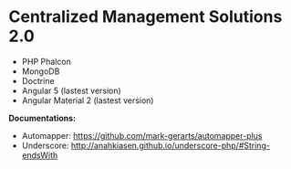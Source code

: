 # Centralized Management Solutions 2.0
- PHP Phalcon
- MongoDB
- Doctrine 
- Angular 5 (lastest version)
- Angular Material 2 (lastest version)

**Documentations:**
- Automapper: https://github.com/mark-gerarts/automapper-plus
- Underscore: http://anahkiasen.github.io/underscore-php/#String-endsWith